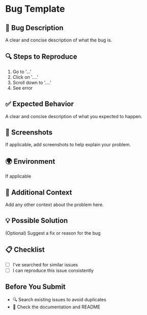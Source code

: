 # Bug Template

## 🐛 Bug Description
A clear and concise description of what the bug is.

## 🔍 Steps to Reproduce
1. Go to '...'
2. Click on '....'
3. Scroll down to '....'
4. See error

## ✅ Expected Behavior
A clear and concise description of what you expected to happen.

## 📸 Screenshots
If applicable, add screenshots to help explain your problem.

## 🌍 Environment
If applicable

## 📝 Additional Context
Add any other context about the problem here.

## 💡 Possible Solution
(Optional) Suggest a fix or reason for the bug

## 📋 Checklist
- [ ] I've searched for similar issues
- [ ] I can reproduce this issue consistently

## Before You Submit
- 🔍 Search existing issues to avoid duplicates
- 📖 Check the documentation and README